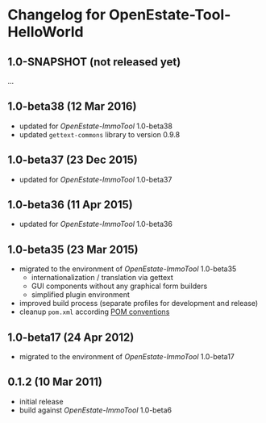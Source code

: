 Changelog for OpenEstate-Tool-HelloWorld
========================================


1.0-SNAPSHOT (not released yet)
-------------------------------

...


1.0-beta38 (12 Mar 2016)
------------------------

-   updated for *OpenEstate-ImmoTool* 1.0-beta38
-   updated `gettext-commons` library to version 0.9.8


1.0-beta37 (23 Dec 2015)
------------------------

-   updated for *OpenEstate-ImmoTool* 1.0-beta37


1.0-beta36 (11 Apr 2015)
------------------------

-   updated for *OpenEstate-ImmoTool* 1.0-beta36


1.0-beta35 (23 Mar 2015)
------------------------

-   migrated to the environment of *OpenEstate-ImmoTool* 1.0-beta35
    -   internationalization / translation via gettext
    -   GUI components without any graphical form builders
    -   simplified plugin environment
-   improved build process (separate profiles for development and release)
-   cleanup `pom.xml` according [POM conventions](http://maven.apache.org/developers/conventions/code.html#POM_Code_Convention)


1.0-beta17 (24 Apr 2012)
------------------------

-   migrated to the environment of *OpenEstate-ImmoTool* 1.0-beta17


0.1.2 (10 Mar 2011)
-------------------

-   initial release
-   build against *OpenEstate-ImmoTool* 1.0-beta6
